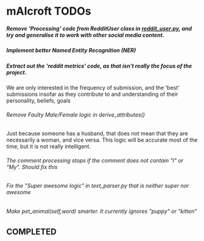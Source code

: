 # mAIcroft **TODOs**

##### Remove 'Processing' code from RedditUser class in [reddit_user.py](/reddit_user.py), and try and generalise it to work with other social media content.

##### Implement better Named Entity Recognition (NER)

##### Extract out the 'reddit metrics' code, as that isn't really the focus of the project.
 We are only interested in the frequency of submission, and the 'best' submissions insofar as they contribute to and understanding of their personality, beliefs, goals  

###### Remove Faulty Male/Female logic in derive_attributes()
Just because someone has a husband, that does not mean that they are necessarily a woman, and vice versa. This logic will be accurate most of the time, but it is not really intelligent.

###### The comment processing stops if the comment does not contain "I" or "My". Should fix this


###### Fix the "Super awesome logic" in text_parser.py that is neither super nor awesome

###### Make pet_animal(self,word) smarter. It currently ignores "puppy" or "kitten" 


## COMPLETED
